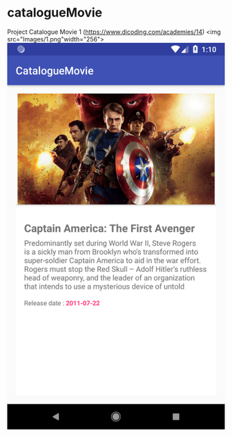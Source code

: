 # catalogueMovie
Project Catalogue Movie 1 (https://www.dicoding.com/academies/14)
<img src="Images/1.png"width="256">&nbsp;&nbsp;&nbsp;<img src="Images/2.png">
